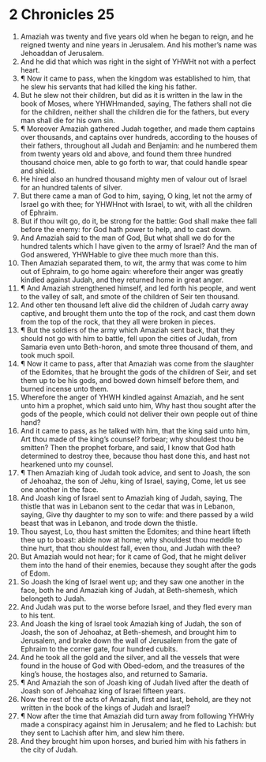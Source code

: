 ﻿# 2 Chronicles 25
1. Amaziah was twenty and five years old when he began to reign, and he reigned twenty and nine years in Jerusalem. And his mother’s name was Jehoaddan of Jerusalem. 
2. And he did that which was right in the sight of YHWHt not with a perfect heart. 
3. ¶ Now it came to pass, when the kingdom was established to him, that he slew his servants that had killed the king his father. 
4. But he slew not their children, but did as it is written in the law in the book of Moses, where YHWHmanded, saying, The fathers shall not die for the children, neither shall the children die for the fathers, but every man shall die for his own sin. 
5. ¶ Moreover Amaziah gathered Judah together, and made them captains over thousands, and captains over hundreds, according to the houses of their fathers, throughout all Judah and Benjamin: and he numbered them from twenty years old and above, and found them three hundred thousand choice men, able to go forth to war, that could handle spear and shield. 
6. He hired also an hundred thousand mighty men of valour out of Israel for an hundred talents of silver. 
7. But there came a man of God to him, saying, O king, let not the army of Israel go with thee; for YHWHnot with Israel, to wit, with all the children of Ephraim. 
8. But if thou wilt go, do it, be strong for the battle: God shall make thee fall before the enemy: for God hath power to help, and to cast down. 
9. And Amaziah said to the man of God, But what shall we do for the hundred talents which I have given to the army of Israel? And the man of God answered, YHWHable to give thee much more than this. 
10. Then Amaziah separated them, to wit, the army that was come to him out of Ephraim, to go home again: wherefore their anger was greatly kindled against Judah, and they returned home in great anger. 
11. ¶ And Amaziah strengthened himself, and led forth his people, and went to the valley of salt, and smote of the children of Seir ten thousand. 
12. And other ten thousand left alive did the children of Judah carry away captive, and brought them unto the top of the rock, and cast them down from the top of the rock, that they all were broken in pieces. 
13. ¶ But the soldiers of the army which Amaziah sent back, that they should not go with him to battle, fell upon the cities of Judah, from Samaria even unto Beth-horon, and smote three thousand of them, and took much spoil. 
14. ¶ Now it came to pass, after that Amaziah was come from the slaughter of the Edomites, that he brought the gods of the children of Seir, and set them up to be his gods, and bowed down himself before them, and burned incense unto them. 
15. Wherefore the anger of YHWH kindled against Amaziah, and he sent unto him a prophet, which said unto him, Why hast thou sought after the gods of the people, which could not deliver their own people out of thine hand? 
16. And it came to pass, as he talked with him, that the king said unto him, Art thou made of the king’s counsel? forbear; why shouldest thou be smitten? Then the prophet forbare, and said, I know that God hath determined to destroy thee, because thou hast done this, and hast not hearkened unto my counsel. 
17. ¶ Then Amaziah king of Judah took advice, and sent to Joash, the son of Jehoahaz, the son of Jehu, king of Israel, saying, Come, let us see one another in the face. 
18. And Joash king of Israel sent to Amaziah king of Judah, saying, The thistle that was in Lebanon sent to the cedar that was in Lebanon, saying, Give thy daughter to my son to wife: and there passed by a wild beast that was in Lebanon, and trode down the thistle. 
19. Thou sayest, Lo, thou hast smitten the Edomites; and thine heart lifteth thee up to boast: abide now at home; why shouldest thou meddle to thine hurt, that thou shouldest fall, even thou, and Judah with thee? 
20. But Amaziah would not hear; for it came of God, that he might deliver them into the hand of their enemies, because they sought after the gods of Edom. 
21. So Joash the king of Israel went up; and they saw one another in the face, both he and Amaziah king of Judah, at Beth-shemesh, which belongeth to Judah. 
22. And Judah was put to the worse before Israel, and they fled every man to his tent. 
23. And Joash the king of Israel took Amaziah king of Judah, the son of Joash, the son of Jehoahaz, at Beth-shemesh, and brought him to Jerusalem, and brake down the wall of Jerusalem from the gate of Ephraim to the corner gate, four hundred cubits. 
24. And he took all the gold and the silver, and all the vessels that were found in the house of God with Obed-edom, and the treasures of the king’s house, the hostages also, and returned to Samaria. 
25. ¶ And Amaziah the son of Joash king of Judah lived after the death of Joash son of Jehoahaz king of Israel fifteen years. 
26. Now the rest of the acts of Amaziah, first and last, behold, are they not written in the book of the kings of Judah and Israel? 
27. ¶ Now after the time that Amaziah did turn away from following YHWHy made a conspiracy against him in Jerusalem; and he fled to Lachish: but they sent to Lachish after him, and slew him there. 
28. And they brought him upon horses, and buried him with his fathers in the city of Judah. 
